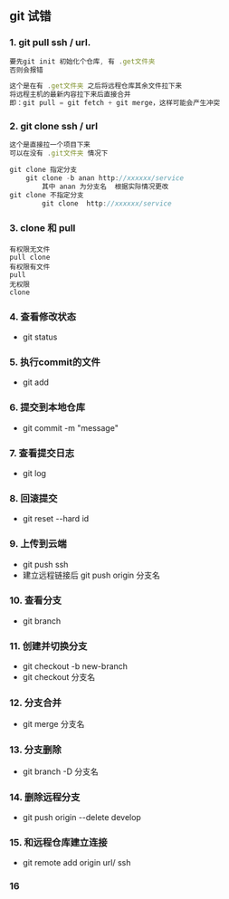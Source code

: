 ## git 试错

### 1.  git pull ssh / url.

```js
要先git init 初始化个仓库, 有 .get文件夹
否则会报错

这个是在有 .get文件夹 之后将远程仓库其余文件拉下来
将远程主机的最新内容拉下来后直接合并
即：git pull = git fetch + git merge，这样可能会产生冲突
```



### 2. git clone ssh / url

```js
这个是直接拉一个项目下来
可以在没有 .git文件夹 情况下

git clone 指定分支
    git clone -b anan http://xxxxxx/service
		其中 anan 为分支名  根据实际情况更改
git clone 不指定分支
		git clone  http://xxxxxx/service
```



### 3. clone 和 pull

```
有权限无文件
pull clone
有权限有文件
pull
无权限
clone
```



### 4. 查看修改状态

- git status



### 5. 执行commit的文件

- git add



### 6. 提交到本地仓库

- git commit -m "message"



### 7. 查看提交日志

- git log



### 8. 回滚提交

- git reset --hard id



### 9. 上传到云端

- git push ssh
- 建立远程链接后 git push origin 分支名



### 10. 查看分支

- git branch



### 11. 创建并切换分支

- git checkout -b new-branch
- git checkout 分支名



### 12. 分支合并

- git merge 分支名



### 13. 分支删除

- git branch -D 分支名



### 14. 删除远程分支

- git push origin --delete develop



### 15. 和远程仓库建立连接

- git remote add origin url/ ssh



### 16